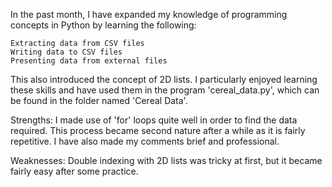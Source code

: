 In the past month, I have expanded my knowledge of programming concepts in Python by learning the following:

    Extracting data from CSV files
    Writing data to CSV files
    Presenting data from external files

This also introduced the concept of 2D lists. I particularly enjoyed learning these skills and have used them in the program 'cereal_data.py', which can be found in the folder named 'Cereal Data'.

Strengths: I made use of 'for' loops quite well in order to find the data required. This process became second nature after a while as it is fairly repetitive. I have also made my comments brief and professional.

Weaknesses: Double indexing with 2D lists was tricky at first, but it became fairly easy after some practice.
